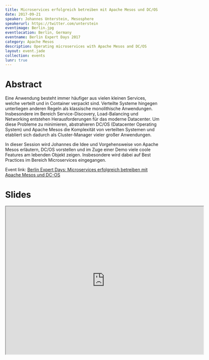```yaml
---
title: Microservices erfolgreich betreiben mit Apache Mesos und DC/OS
date: 2017-09-21
speaker: Johannes Unterstein, Mesosphere
speakerurl: https://twitter.com/unterstein
eventimage: Berlin.jpg
eventlocation: Berlin, Germany
eventname: Berlin Expert Days 2017
category: Apache Mesos
description: Operating microservices with Apache Mesos and DC/OS
layout: event.jade
collection: events
lunr: true
---
```


# Abstract

Eine Anwendung besteht immer häufiger aus vielen kleinen Services, welche verteilt und in Container verpackt sind. Verteilte Systeme hingegen unterliegen anderen Regeln als klassische monolithische Anwendungen. Insbesondere im Bereich Service-Discovery, Load-Balancing und Networking entstehen Herausforderungen für das moderne Datacenter. Um diese Probleme zu minimieren, abstrahieren DC/OS (Datacenter Operating System) und Apache Mesos die Komplexität von verteilten Systemen und etabliert sich dadurch als Cluster-Manager vieler großer Anwendungen.

In dieser Session wird Johannes die Idee und Vorgehensweise von Apache Mesos erläutern, DC/OS vorstellen und im Zuge einer Demo viele coole Features am lebenden Objekt zeigen. Insbesondere wird dabei auf Best Practices im Bereich Microservices eingegangen.

Event link: <a href="http://bed-con.org/2017/talks/Microservices-erfolgreich-betreiben-mit-Apache-Mesos-und-DC-OS">Berlin Expert Days: Microservices erfolgreich betreiben mit Apache Mesos und DC-OS</a>

# Slides

<iframe src="https://drive.google.com/file/d/1vy3gECkczLeVnQpEZjLSPmJskgXWp9DA/preview" width="640" height="480"></iframe>
